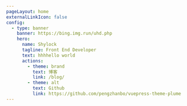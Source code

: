 ```yaml
---
pageLayout: home
externalLinkIcon: false
config:
  - type: banner
    banner: https://bing.img.run/uhd.php
    hero:
      name: Shylock
      tagline: Front End Developer
      text: hhhhello world
      actions:
        - theme: brand
          text: 博客
          link: /blog/
        - theme: alt
          text: Github
          link: https://github.com/pengzhanbo/vuepress-theme-plume
---
```

